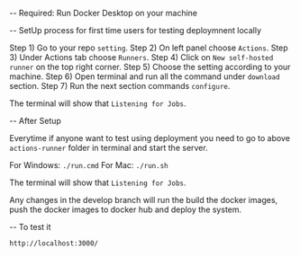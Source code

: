 -- Required: Run Docker Desktop on your machine

-- SetUp process for first time users for testing deploymnent locally

Step 1) Go to your repo `setting`.
Step 2) On left panel choose `Actions`.
Step 3) Under Actions tab choose `Runners`.
Step 4) Click on `New self-hosted runner` on the top right corner.
Step 5) Choose the setting according to your machine.
Step 6) Open terminal and run all the command under `download` section.
Step 7) Run the next section commands `configure`.

The terminal will show that `Listening for Jobs`.

-- After Setup 

Everytime if anyone want to test using deployment you need to go to above `actions-runner` folder in terminal and start the server.

For Windows:  `./run.cmd`
For Mac: `./run.sh`

The terminal will show that `Listening for Jobs`.

Any changes in the develop branch will run the build the docker images, push the docker images to docker hub and deploy the system.

-- To test it 

`http://localhost:3000/`
